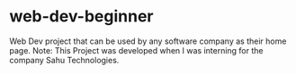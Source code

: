 # web-dev-beginner
Web Dev project that can be used by any software company as their home page.
Note: This Project was developed when I was interning for the company Sahu Technologies.
